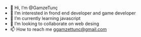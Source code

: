 - 👋 Hi, I’m @GamzeTunç
- 👀 I’m interested in frond end developer and game developer
- 🌱 I’m currently learning javascript 
- 💞️ I’m looking to collaborate on web desing
- 📫 How to reach me ggamzettunc@gmail.com 

<!---
GamzeTun/GamzeTun is a ✨ special ✨ repository because its `README.md` (this file) appears on your GitHub profile.
You can click the Preview link to take a look at your changes.
--->
